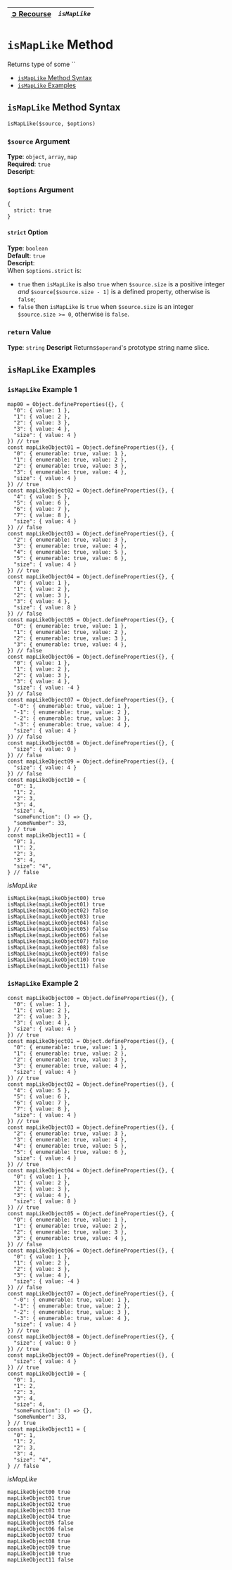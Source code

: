 | [➲ Recourse](../../README.md) | *`isMapLike`* |
| :-- | :-- |

# `isMapLike` Method
Returns type of some ``
 - [`isMapLike` Method Syntax](#isarraylike-method-syntax)
 - [`isMapLike` Examples](#isarraylike-examples)

## `isMapLike` Method Syntax
```
isMapLike($source, $options)
```
### `$source` Argument
**Type**: `object`, `array`, `map`  
**Required**: `true`  
**Descript**: 

### `$options` Argument
```
{
  strict: true
}
```
#### `strict` Option 
**Type**: `boolean`  
**Default**: `true`  
**Descript**:  
When `$options.strict` is: 
 - `true` then `isMapLike` is also `true` when `$source.size` is a positive integer *and* `$source[$source.size - 1]` is a defined property, otherwise is `false`;
 - `false` then `isMapLike` is `true` when `$source.size` is an integer `$source.size >= 0`, otherwise is `false`. 
### `return` Value
**Type**: `string`
**Descript**  Returns`$operand`'s prototype string name slice.

## `isMapLike` Examples
### `isMapLike` Example 1
```
map00 = Object.defineProperties({}, {
  "0": { value: 1 },
  "1": { value: 2 },
  "2": { value: 3 },
  "3": { value: 4 },
  "size": { value: 4 }
}) // true
const mapLikeObject01 = Object.defineProperties({}, {
  "0": { enumerable: true, value: 1 },
  "1": { enumerable: true, value: 2 },
  "2": { enumerable: true, value: 3 },
  "3": { enumerable: true, value: 4 },
  "size": { value: 4 }
}) // true
const mapLikeObject02 = Object.defineProperties({}, {
  "4": { value: 5 },
  "5": { value: 6 },
  "6": { value: 7 },
  "7": { value: 8 },
  "size": { value: 4 }
}) // false
const mapLikeObject03 = Object.defineProperties({}, {
  "2": { enumerable: true, value: 3 },
  "3": { enumerable: true, value: 4 },
  "4": { enumerable: true, value: 5 },
  "5": { enumerable: true, value: 6 },
  "size": { value: 4 }
}) // true
const mapLikeObject04 = Object.defineProperties({}, {
  "0": { value: 1 },
  "1": { value: 2 },
  "2": { value: 3 },
  "3": { value: 4 },
  "size": { value: 8 }
}) // false
const mapLikeObject05 = Object.defineProperties({}, {
  "0": { enumerable: true, value: 1 },
  "1": { enumerable: true, value: 2 },
  "2": { enumerable: true, value: 3 },
  "3": { enumerable: true, value: 4 },
}) // false
const mapLikeObject06 = Object.defineProperties({}, {
  "0": { value: 1 },
  "1": { value: 2 },
  "2": { value: 3 },
  "3": { value: 4 },
  "size": { value: -4 }
}) // false
const mapLikeObject07 = Object.defineProperties({}, {
  "-0": { enumerable: true, value: 1 },
  "-1": { enumerable: true, value: 2 },
  "-2": { enumerable: true, value: 3 },
  "-3": { enumerable: true, value: 4 },
  "size": { value: 4 }
}) // false
const mapLikeObject08 = Object.defineProperties({}, {
  "size": { value: 0 }
}) // false
const mapLikeObject09 = Object.defineProperties({}, {
  "size": { value: 4 }
}) // false
const mapLikeObject10 = {
  "0": 1,
  "1": 2,
  "2": 3,
  "3": 4,
  "size": 4,
  "someFunction": () => {},
  "someNumber": 33,
} // true
const mapLikeObject11 = {
  "0": 1,
  "1": 2,
  "2": 3,
  "3": 4,
  "size": "4",
} // false
```
*isMapLike*  
```
isMapLike(mapLikeObject00) true
isMapLike(mapLikeObject01) true
isMapLike(mapLikeObject02) false
isMapLike(mapLikeObject03) true
isMapLike(mapLikeObject04) false
isMapLike(mapLikeObject05) false
isMapLike(mapLikeObject06) false
isMapLike(mapLikeObject07) false
isMapLike(mapLikeObject08) false
isMapLike(mapLikeObject09) false
isMapLike(mapLikeObject10) true
isMapLike(mapLikeObject11) false
```

### `isMapLike` Example 2
```
const mapLikeObject00 = Object.defineProperties({}, {
  "0": { value: 1 },
  "1": { value: 2 },
  "2": { value: 3 },
  "3": { value: 4 },
  "size": { value: 4 }
}) // true
const mapLikeObject01 = Object.defineProperties({}, {
  "0": { enumerable: true, value: 1 },
  "1": { enumerable: true, value: 2 },
  "2": { enumerable: true, value: 3 },
  "3": { enumerable: true, value: 4 },
  "size": { value: 4 }
}) // true
const mapLikeObject02 = Object.defineProperties({}, {
  "4": { value: 5 },
  "5": { value: 6 },
  "6": { value: 7 },
  "7": { value: 8 },
  "size": { value: 4 }
}) // true
const mapLikeObject03 = Object.defineProperties({}, {
  "2": { enumerable: true, value: 3 },
  "3": { enumerable: true, value: 4 },
  "4": { enumerable: true, value: 5 },
  "5": { enumerable: true, value: 6 },
  "size": { value: 4 }
}) // true
const mapLikeObject04 = Object.defineProperties({}, {
  "0": { value: 1 },
  "1": { value: 2 },
  "2": { value: 3 },
  "3": { value: 4 },
  "size": { value: 8 }
}) // true
const mapLikeObject05 = Object.defineProperties({}, {
  "0": { enumerable: true, value: 1 },
  "1": { enumerable: true, value: 2 },
  "2": { enumerable: true, value: 3 },
  "3": { enumerable: true, value: 4 },
}) // false
const mapLikeObject06 = Object.defineProperties({}, {
  "0": { value: 1 },
  "1": { value: 2 },
  "2": { value: 3 },
  "3": { value: 4 },
  "size": { value: -4 }
}) // false
const mapLikeObject07 = Object.defineProperties({}, {
  "-0": { enumerable: true, value: 1 },
  "-1": { enumerable: true, value: 2 },
  "-2": { enumerable: true, value: 3 },
  "-3": { enumerable: true, value: 4 },
  "size": { value: 4 }
}) // true
const mapLikeObject08 = Object.defineProperties({}, {
  "size": { value: 0 }
}) // true
const mapLikeObject09 = Object.defineProperties({}, {
  "size": { value: 4 }
}) // true
const mapLikeObject10 = {
  "0": 1,
  "1": 2,
  "2": 3,
  "3": 4,
  "size": 4,
  "someFunction": () => {},
  "someNumber": 33,
} // true
const mapLikeObject11 = {
  "0": 1,
  "1": 2,
  "2": 3,
  "3": 4,
  "size": "4",
} // false

```
*isMapLike*  
```
mapLikeObject00 true
mapLikeObject01 true
mapLikeObject02 true
mapLikeObject03 true
mapLikeObject04 true
mapLikeObject05 false
mapLikeObject06 false
mapLikeObject07 true
mapLikeObject08 true
mapLikeObject09 true
mapLikeObject10 true
mapLikeObject11 false
```